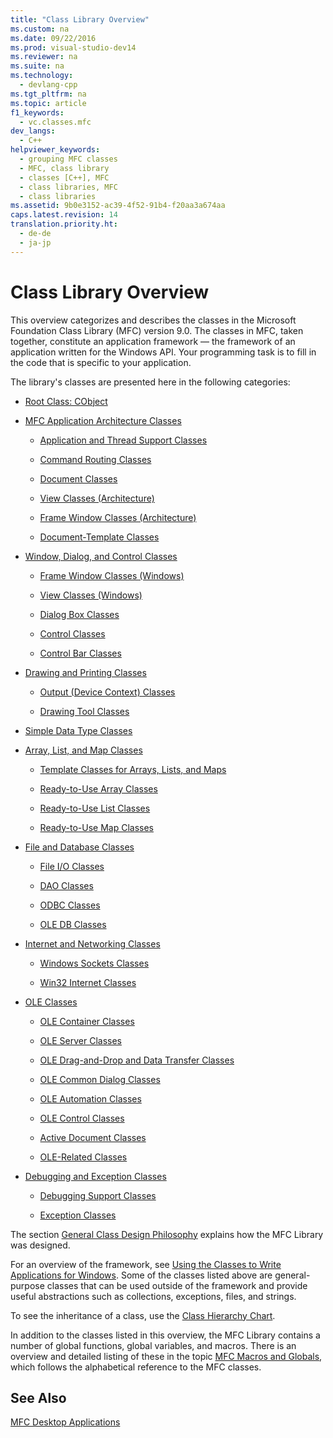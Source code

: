 ```yaml
---
title: "Class Library Overview"
ms.custom: na
ms.date: 09/22/2016
ms.prod: visual-studio-dev14
ms.reviewer: na
ms.suite: na
ms.technology: 
  - devlang-cpp
ms.tgt_pltfrm: na
ms.topic: article
f1_keywords: 
  - vc.classes.mfc
dev_langs: 
  - C++
helpviewer_keywords: 
  - grouping MFC classes
  - MFC, class library
  - classes [C++], MFC
  - class libraries, MFC
  - class libraries
ms.assetid: 9b0e3152-ac39-4f52-91b4-f20aa3a674aa
caps.latest.revision: 14
translation.priority.ht: 
  - de-de
  - ja-jp
---
```

# Class Library Overview
This overview categorizes and describes the classes in the Microsoft Foundation Class Library (MFC) version 9.0. The classes in MFC, taken together, constitute an application framework — the framework of an application written for the Windows API. Your programming task is to fill in the code that is specific to your application.  
  
 The library's classes are presented here in the following categories:  
  
-   [Root Class: CObject](../vs140/root-class--cobject.md)  
  
-   [MFC Application Architecture Classes](../vs140/mfc-application-architecture-classes.md)  
  
    -   [Application and Thread Support Classes](../vs140/application-and-thread-support-classes.md)  
  
    -   [Command Routing Classes](../vs140/command-routing-classes.md)  
  
    -   [Document Classes](../vs140/document-classes.md)  
  
    -   [View Classes (Architecture)](../vs140/view-classes--architecture-.md)  
  
    -   [Frame Window Classes (Architecture)](../vs140/frame-window-classes--architecture-.md)  
  
    -   [Document-Template Classes](../vs140/document-template-classes.md)  
  
-   [Window, Dialog, and Control Classes](../vs140/window--dialog--and-control-classes.md)  
  
    -   [Frame Window Classes (Windows)](../vs140/frame-window-classes--windows-.md)  
  
    -   [View Classes (Windows)](../vs140/view-classes--windows-.md)  
  
    -   [Dialog Box Classes](../vs140/dialog-box-classes.md)  
  
    -   [Control Classes](../vs140/control-classes.md)  
  
    -   [Control Bar Classes](../vs140/control-bar-classes.md)  
  
-   [Drawing and Printing Classes](../vs140/drawing-and-printing-classes.md)  
  
    -   [Output (Device Context) Classes](../vs140/output--device-context--classes.md)  
  
    -   [Drawing Tool Classes](../vs140/drawing-tool-classes.md)  
  
-   [Simple Data Type Classes](../vs140/simple-data-type-classes.md)  
  
-   [Array, List, and Map Classes](../vs140/array--list--and-map-classes.md)  
  
    -   [Template Classes for Arrays, Lists, and Maps](../vs140/template-classes-for-arrays--lists--and-maps.md)  
  
    -   [Ready-to-Use Array Classes](../vs140/ready-to-use-array-classes.md)  
  
    -   [Ready-to-Use List Classes](../vs140/ready-to-use-list-classes.md)  
  
    -   [Ready-to-Use Map Classes](../vs140/ready-to-use-map-classes.md)  
  
-   [File and Database Classes](../vs140/file-and-database-classes.md)  
  
    -   [File I/O Classes](../vs140/file-i-o-classes.md)  
  
    -   [DAO Classes](../vs140/dao-classes.md)  
  
    -   [ODBC Classes](../vs140/odbc-classes.md)  
  
    -   [OLE DB Classes](../vs140/ole-db-classes.md)  
  
-   [Internet and Networking Classes](../vs140/internet-and-networking-classes.md)  
  
    -   [Windows Sockets Classes](../vs140/windows-sockets-classes.md)  
  
    -   [Win32 Internet Classes](../vs140/win32-internet-classes.md)  
  
-   [OLE Classes](../vs140/ole-classes.md)  
  
    -   [OLE Container Classes](../vs140/ole-container-classes.md)  
  
    -   [OLE Server Classes](../vs140/ole-server-classes.md)  
  
    -   [OLE Drag-and-Drop and Data Transfer Classes](../vs140/ole-drag-and-drop-and-data-transfer-classes.md)  
  
    -   [OLE Common Dialog Classes](../vs140/ole-common-dialog-classes.md)  
  
    -   [OLE Automation Classes](../vs140/ole-automation-classes.md)  
  
    -   [OLE Control Classes](../vs140/ole-control-classes.md)  
  
    -   [Active Document Classes](../vs140/active-document-classes.md)  
  
    -   [OLE-Related Classes](../vs140/ole-related-classes.md)  
  
-   [Debugging and Exception Classes](../vs140/debugging-and-exception-classes.md)  
  
    -   [Debugging Support Classes](../vs140/debugging-support-classes.md)  
  
    -   [Exception Classes](../vs140/exception-classes.md)  
  
 The section [General Class Design Philosophy](../vs140/general-class-design-philosophy.md) explains how the MFC Library was designed.  
  
 For an overview of the framework, see [Using the Classes to Write Applications for Windows](../vs140/using-the-classes-to-write-applications-for-windows.md). Some of the classes listed above are general-purpose classes that can be used outside of the framework and provide useful abstractions such as collections, exceptions, files, and strings.  
  
 To see the inheritance of a class, use the [Class Hierarchy Chart](../vs140/hierarchy-chart.md).  
  
 In addition to the classes listed in this overview, the MFC Library contains a number of global functions, global variables, and macros. There is an overview and detailed listing of these in the topic [MFC Macros and Globals](../vs140/mfc-macros-and-globals.md), which follows the alphabetical reference to the MFC classes.  
  
## See Also  
 [MFC Desktop Applications](../vs140/mfc-desktop-applications.md)